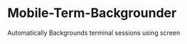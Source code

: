 Mobile-Term-Backgrounder
========================

Automatically Backgrounds terminal sessions using screen
